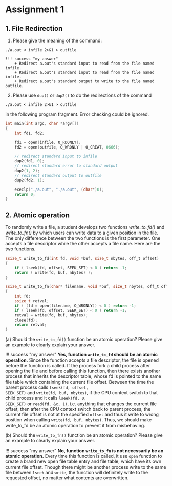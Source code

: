 # Assignment 1

## 1. File Redirection

1. Please give the meaning of the command:
```shell
./a.out < infile 2>&1 > outfile
```

    !!! success "my answer"
        + Redirect a.out's standard input to read from the file named infile.
        + Redirect a.out's standard input to read from the file named infile.
        + Redirect a.out's standard output to write to the file named outfile.

2. Please use <code>dup()</code> or <code>dup2()</code> to do the redirections of the command
```shell
./a.out < infile 2>&1 > outfile
```
in the following program fragment. Error checking could be ignored.
```c hl_lines="8 9 10 11 12 13"
int main(int argc, char *argv[])
{
    int fd1, fd2;

    fd1 = open(infile, O_RDONLY);
    fd2 = open(outfile, O_WRONLY | O_CREAT, 0666);

    // redirect standard input to infile
    dup2(fd1, 0);
    // redirect standard error to standard output
    dup2(1, 2);
    // redirect standard output to outfile
    dup2(fd2, 1);

    execlp("./a.out", "./a.out", (char*)0);
    return 0;
}
```

## 2. Atomic operation

To randomly write a file, a student develops two functions *write_to_fd()* and *write_to_fn()* by which users can write data to a given position in the file. The only difference between the two functions is the first parameter. One accepts a file descriptor while the other accepts a file name. Here are the two functions.

```c
ssize_t write_to_fd(int fd, void *buf, size_t nbytes, off_t offset)
{
    if ( lseek(fd, offset, SEEK_SET) < 0 ) return -1;
    return ( write(fd, buf, nbytes) );
}

ssize_t write_to_fn(char* filename, void *buf, size_t nbytes, off_t offset)
{
    int fd;
    ssize_t retval;
    if ( (fd = open(filename, O_WRONLY)) < 0 ) return -1;
    if ( lseek(fd, offset, SEEK_SET) < 0 ) return -1;
    retval = write(fd, buf, nbytes);
    close(fd);
    return retval;
}
```

(a) Should the <code>write_to_fd()</code> function be an atomic operation? Please give an example to clearly explain your answer. 

!!! success "my answer"
    **Yes, function <code>write_to_fd</code> should be an atomic operation.** Since the function accepts a file descriptor, the file is opened before the function is called. If the process fork a child process after opening the file and before calling this function, then there exists another process that inherits the descriptor table, whose </code>fd</code> is pointed to the same file table which containing the current file offset. Between the time the parent process calls <code>lseek(fd, offset, SEEK_SET)</code> and <code>write(fd, buf, nbytes)</code>, if the CPU context switch to that child process and it calls <code>lseek(fd, 0, SEEK_SET)</code> or <code>read(fd, &x, 1)</code>, i.e. anything that changes the current file offset, then after the CPU context switch back to parent process, the current file offset is not at the specified <code>offset</code> and thus it write to wrong position when calling <code>write(fd, buf, nbytes)</code>. Thus, we should make </code>write_to_fd</code> be an atomic operation to prevent it from misbehaving. 

(b) Should the <code>write_to_fn()</code> function be an atomic operation? Please give an example to clearly explain your answer. 

!!! success "my answer"
    **No, function <code>write_to_fn</code> is not necessarily be an atomic operation.** Every time this function is called, it use <code>open</code> function to create a brand new open file table entry and file table, which have its own current file offset. Though there might be another process write to the same file between <code>lseek</code> and <code>write</code>, the function will definitely write to the requested offset, no matter what contents are overwritten.